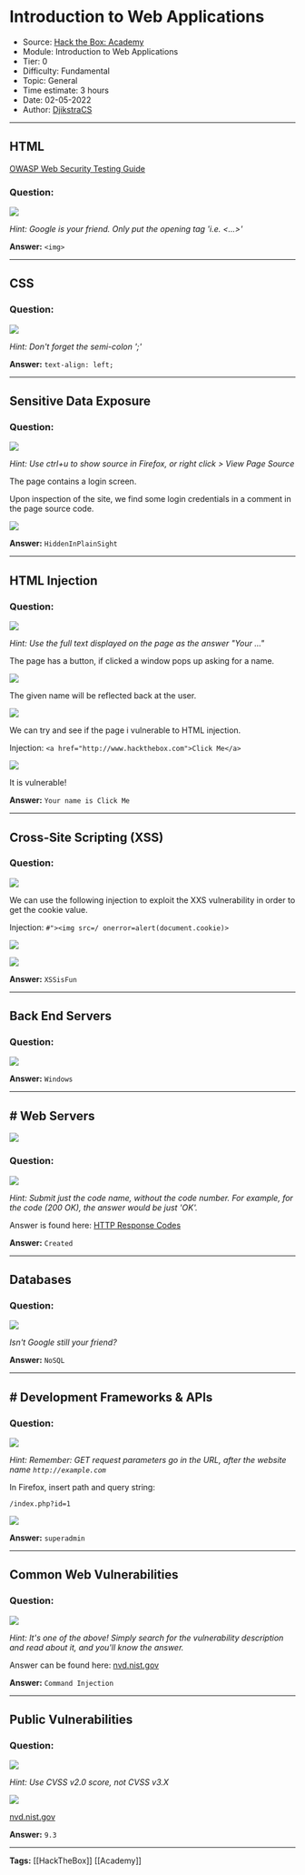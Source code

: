 # Introduction to Web Applications
* Source: [Hack the Box: Academy](https://academy.hackthebox.com/)
* Module: Introduction to Web Applications
* Tier: 0
* Difficulty: Fundamental
* Topic: General
* Time estimate: 3 hours
* Date: 02-05-2022
* Author: [DjikstraCS](https://github.com/DjikstraCS)

---
## HTML
[OWASP Web Security Testing Guide](https://github.com/OWASP/wstg/tree/master/document/4-Web_Application_Security_Testing)

### Question:
![](./attachments/Pasted%20image%2020220502135026.png)

*Hint: Google is your friend. Only put the opening tag 'i.e. <...>'*

**Answer:** `<img>`

---
## CSS
### Question:
![](./attachments/Pasted%20image%2020220502135738.png)

*Hint: Don't forget the semi-colon ';'*

**Answer:** `text-align: left;`

---
## Sensitive Data Exposure
### Question:
![](./attachments/Pasted%20image%2020220502140922.png)

*Hint: Use ctrl+u to show source in Firefox, or right click > View Page Source*

The page contains a login screen. 

Upon inspection of the site, we find some login credentials in a comment in the page source code. 

![](./attachments/Pasted%20image%2020220502140846.png)

**Answer:** `HiddenInPlainSight`

---
## HTML Injection
### Question:
![](./attachments/Pasted%20image%2020220502141242.png)

*Hint: Use the full text displayed on the page as the answer "Your ..."*

The page has a button, if clicked a window pops up asking for a name.

![](./attachments/Pasted%20image%2020220502142150.png)

The given name will be reflected back at the user.

![](./attachments/Pasted%20image%2020220502141942.png)

We can try and see if the page i vulnerable to HTML injection. 

Injection: `<a href="http://www.hackthebox.com">Click Me</a>`

![](./attachments/Pasted%20image%2020220502142047.png)

It is vulnerable!

**Answer:** `Your name is Click Me`

---
## Cross-Site Scripting (XSS)
### Question:
![](./attachments/Pasted%20image%2020220502142357.png)

We can use the following injection to exploit the XXS vulnerability in order to get the cookie value.

Injection: `#"><img src=/ onerror=alert(document.cookie)>`

![](./attachments/Pasted%20image%2020220502143219.png)

![](./attachments/Pasted%20image%2020220502143327.png)

**Answer:** `XSSisFun`

---
## Back End Servers
### Question:
![](./attachments/Pasted%20image%2020220502144032.png)

**Answer:** `Windows`

---
## # Web Servers
![](./attachments/Pasted%20image%2020220502144447.png)

### Question:
![](./attachments/Pasted%20image%2020220502144149.png)

*Hint: Submit just the code name, without the code number. For example, for the code (200 OK), the answer would be just 'OK'.*

Answer is found here: [HTTP Response Codes](https://developer.mozilla.org/en-US/docs/Web/HTTP/Status)

**Answer:** `Created`

---
## Databases
### Question:
![](./attachments/Pasted%20image%2020220502144724.png)

*Isn't Google still your friend?*

**Answer:** `NoSQL`

---
## # Development Frameworks & APIs
### Question:
![](./attachments/Pasted%20image%2020220502145414.png)

*Hint: Remember: GET request parameters go in the URL, after the website name `http://example.com`*

In Firefox, insert path and query string:

`/index.php?id=1`

![](./attachments/Pasted%20image%2020220502145814.png)

**Answer:** `superadmin`

---
## Common Web Vulnerabilities
### Question:
![](./attachments/Pasted%20image%2020220502151309.png)

*Hint: It's one of the above! Simply search for the vulnerability description and read about it, and you'll know the answer.*

Answer can be found here: [nvd.nist.gov](https://nvd.nist.gov/vuln/detail/cve-2014-6271)

**Answer:** `Command Injection`

---
## Public Vulnerabilities
### Question:
![](./attachments/Pasted%20image%2020220502151533.png)

*Hint: Use CVSS v2.0 score, not CVSS v3.X*

![](./attachments/Pasted%20image%2020220502154019.png)

[nvd.nist.gov](https://nvd.nist.gov/vuln/detail/cve-2014-6271)

**Answer:** `9.3`

---
**Tags:** [[HackTheBox]] [[Academy]]